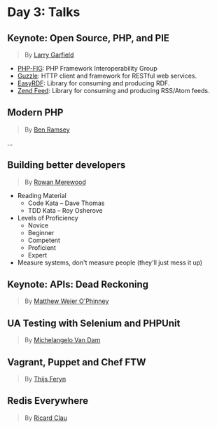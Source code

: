 # Day 3: Talks

## Keynote: Open Source, PHP, and PIE

> By [Larry Garfield][9]

* [PHP-FIG][10]: PHP Framework Interoperability Group
* [Guzzle][6]: HTTP client and framework for RESTful web services.
* [EasyRDF][7]: Library for consuming and producing RDF.
* [Zend Feed][8]: Library for consuming and producing RSS/Atom feeds.

## Modern PHP

> By [Ben Ramsey][1]

...

## Building better developers

> By [Rowan Merewood][2]

* Reading Material
  * Code Kata – Dave Thomas
  * TDD Kata – Roy Osherove
* Levels of Proficiency
  * Novice
  * Beginner
  * Competent
  * Proficient
  * Expert
* Measure systems, don't measure people (they'll just mess it up)

## Keynote: APIs: Dead Reckoning

> By [Matthew Weier O'Phinney][11]



## UA Testing with Selenium and PHPUnit

> By [Michelangelo Van Dam][3]



## Vagrant, Puppet and Chef FTW

> By [Thijs Feryn][4]



## Redis Everywhere

> By [Ricard Clau][5]



[1]: https://twitter.com/ramsey
[2]: https://twitter.com/rowan_m‎
[3]: https://twitter.com/DragonBe
[4]: https://twitter.com/ThijsFeryn
[5]: https://twitter.com/ricardclau
[6]: https://github.com/guzzle/guzzle
[7]: https://github.com/njh/easyrdf
[8]: http://framework.zend.com/manual/2.2/en/modules/zend.feed.introduction.html
[9]: https://twitter.com/Crell
[10]: https://github.com/php-fig/fig-standards
[11]: https://twitter.com/mwop